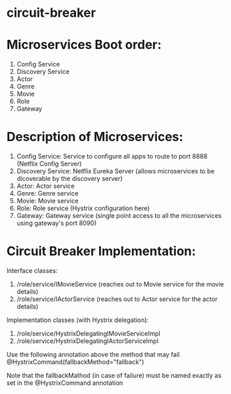 # circuit-breaker

# Microservices Boot order:
1. Config Service
2. Discovery Service
3. Actor
4. Genre
5. Movie
6. Role
7. Gateway

# Description of Microservices:
1. Config Service: Service to configure all apps to route to port 8888 (Netflix Config Server)
2. Discovery Service:  Netflix Eureka Server (allows microservices to be dicoverable by the discovery server)
3. Actor: Actor service
4. Genre: Genre service
5. Movie: Movie service
6. Role: Role service (Hystrix configuration here)
7. Gateway: Gateway service (single point access to all the microservices using gateway's port 8090)

# Circuit Breaker Implementation:

Interface classes:
1. /role/service/IMovieService (reaches out to Movie service for the movie details)
2. /role/service/IActorService (reaches out to Actor service for the actor details)

Implementation classes (with Hystrix delegation):
1. /role/service/HystrixDelegatingIMovieServiceImpl 
2. /role/service/HystrixDelegatingIActorServiceImpl 

Use the following annotation above the method that may fail
	@HystrixCommand(fallbackMethod="fallback")
  
Note that the fallbackMathod (in case of failure) must be named exactly as set in the @HystrixCommand annotation
